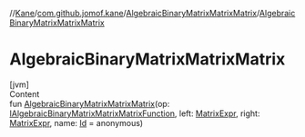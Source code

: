 //[Kane](../../index.md)/[com.github.jomof.kane](../index.md)/[AlgebraicBinaryMatrixMatrixMatrix](index.md)/[AlgebraicBinaryMatrixMatrixMatrix](-algebraic-binary-matrix-matrix-matrix.md)



# AlgebraicBinaryMatrixMatrixMatrix  
[jvm]  
Content  
fun [AlgebraicBinaryMatrixMatrixMatrix](-algebraic-binary-matrix-matrix-matrix.md)(op: [IAlgebraicBinaryMatrixMatrixMatrixFunction](../-i-algebraic-binary-matrix-matrix-matrix-function/index.md), left: [MatrixExpr](../-matrix-expr/index.md), right: [MatrixExpr](../-matrix-expr/index.md), name: [Id](../../com.github.jomof.kane.impl/index.md#%5Bcom.github.jomof.kane.impl%2FId%2F%2F%2FPointingToDeclaration%2F%5D%2FClasslikes%2F-1708749669) = anonymous)  



